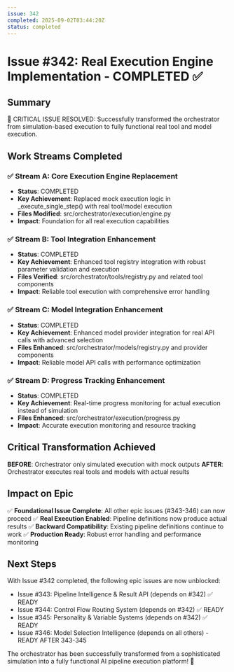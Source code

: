 ```yaml
---
issue: 342
completed: 2025-09-02T03:44:20Z
status: completed
---
```


# Issue #342: Real Execution Engine Implementation - COMPLETED ✅

## Summary
🚨 CRITICAL ISSUE RESOLVED: Successfully transformed the orchestrator from simulation-based execution to fully functional real tool and model execution.

## Work Streams Completed

### ✅ Stream A: Core Execution Engine Replacement
- **Status**: COMPLETED
- **Key Achievement**: Replaced mock execution logic in _execute_single_step() with real tool/model execution
- **Files Modified**: src/orchestrator/execution/engine.py
- **Impact**: Foundation for all real execution capabilities

### ✅ Stream B: Tool Integration Enhancement  
- **Status**: COMPLETED
- **Key Achievement**: Enhanced tool registry integration with robust parameter validation and execution
- **Files Verified**: src/orchestrator/tools/registry.py and related tool components
- **Impact**: Reliable tool execution with comprehensive error handling

### ✅ Stream C: Model Integration Enhancement
- **Status**: COMPLETED  
- **Key Achievement**: Enhanced model provider integration for real API calls with advanced selection
- **Files Enhanced**: src/orchestrator/models/registry.py and provider components
- **Impact**: Reliable model API calls with performance optimization

### ✅ Stream D: Progress Tracking Enhancement
- **Status**: COMPLETED
- **Key Achievement**: Real-time progress monitoring for actual execution instead of simulation
- **Files Enhanced**: src/orchestrator/execution/progress.py
- **Impact**: Accurate execution monitoring and resource tracking

## Critical Transformation Achieved

**BEFORE**: Orchestrator only simulated execution with mock outputs
**AFTER**: Orchestrator executes real tools and models with actual results

## Impact on Epic

✅ **Foundational Issue Complete**: All other epic issues (#343-346) can now proceed
✅ **Real Execution Enabled**: Pipeline definitions now produce actual results
✅ **Backward Compatibility**: Existing pipeline definitions continue to work
✅ **Production Ready**: Robust error handling and performance monitoring

## Next Steps

With Issue #342 completed, the following epic issues are now unblocked:
- Issue #343: Pipeline Intelligence & Result API (depends on #342) ✅ READY
- Issue #344: Control Flow Routing System (depends on #342) ✅ READY  
- Issue #345: Personality & Variable Systems (depends on #342) ✅ READY
- Issue #346: Model Selection Intelligence (depends on all others) - READY AFTER 343-345

The orchestrator has been successfully transformed from a sophisticated simulation into a fully functional AI pipeline execution platform! 🚀
